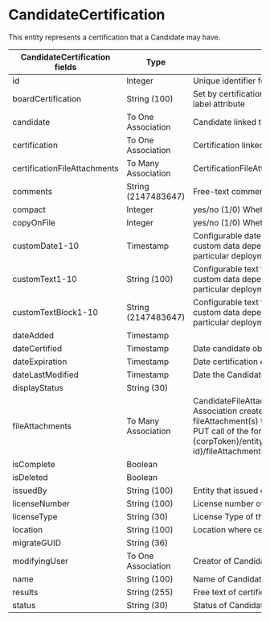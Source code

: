 # CandidateCertification

This entity represents a certification that a Candidate may have.



<table>
    <colgroup>
        <col width="20%" />
        <col width="20%" />
        <col width="20%" />
        <col width="20%" />
        <col width="20%" />
    </colgroup>
    <thead>
        <tr class="header">
            <th>CandidateCertification fields</th>
            <th>Type</th>
            <th>Description</th>
            <th>Not null</th>
            <th>Read-only</th>
        </tr>
    </thead>
    <tbody>
        <tr class="even">
            <td>id</td>
            <td>Integer</td>
            <td>Unique identifier for this entity.</td>
            <td>X</td>
            <td>X</td>
        </tr>
        <tr class="odd">
            <td>boardCertification</td>
            <td>String (100)</td>
            <td>Set by certificationBoardCertificationList private label attribute</td>
            <td></td>
            <td></td>
        </tr>
        <tr class="even">
            <td>candidate</td>
            <td>To One Association</td>
            <td>Candidate linked to CandidateCertification.</td>
            <td>X</td>
            <td></td>
        </tr>
        <tr class="odd">
            <td>certification</td>
            <td>To One Association</td>
            <td>Certification linked to CandidateCertification.</td>
            <td>X</td>
            <td></td>
        </tr>
        <tr class="even">
            <td>certificationFileAttachments</td>
            <td>To Many Association</td>
            <td>CertificationFileAttachments associated to entity.</td>
            <td></td>
            <td></td>
        </tr>
        <tr class="odd">
            <td>comments</td>
            <td>String (2147483647)</td>
            <td>Free-text comments on this record.</td>
            <td></td>
            <td></td>
        </tr>
        <tr class="even">
            <td>compact</td>
            <td>Integer</td>
            <td>yes/no (1/0) Whether compact or not.</td>
            <td></td>
            <td></td>
        </tr>
        <tr class="odd">
            <td>copyOnFile</td>
            <td>Integer</td>
            <td>yes/no (1/0) Whether on file.</td>
            <td></td>
            <td></td>
        </tr>
        <tr class="even">
            <td>customDate1-10</td>
            <td>Timestamp</td>
            <td>Configurable date fields that can be used to store custom data depending on the needs of a particular deployment.</td>
            <td></td>
            <td></td>
        </tr>
        <tr class="odd">
            <td>customText1-10</td>
            <td>String (100)</td>
            <td>Configurable text fields that can be used to store custom data depending on the needs of a particular deployment.</td>
            <td></td>
            <td></td>
        </tr>
        <tr class="even">
            <td>customTextBlock1-10</td>
            <td>String (2147483647)</td>
            <td>Configurable text fields that can be used to store custom data depending on the needs of a particular deployment.</td>
            <td></td>
            <td></td>
        </tr>
        <tr class="odd">
            <td>dateAdded</td>
            <td>Timestamp</td>
            <td></td>
            <td>X</td>
            <td></td>
        </tr>
        <tr class="even">
            <td>dateCertified</td>
            <td>Timestamp</td>
            <td>Date candidate obtained certification.</td>
            <td></td>
            <td></td>
        </tr>
        <tr class="odd">
            <td>dateExpiration</td>
            <td>Timestamp</td>
            <td>Date certification expires.</td>
            <td></td>
            <td></td>
        </tr>
        <tr class="even">
            <td>dateLastModified</td>
            <td>Timestamp</td>
            <td>Date the CandidateCertification was last updated.</td>
            <td>X</td>
            <td>X</td>
        </tr>
        <tr class="odd">
            <td>displayStatus</td>
            <td>String (30)</td>
            <td></td>
            <td></td>
            <td></td>
        </tr>
        <tr class="even">
            <td>fileAttachments</td>
            <td>To Many Association</td>
            <td>CandidateFileAttachments associated to entity. Association created by adding the ID(s) of the fileAttachment(s) to this field in an association PUT call of the form: {corpToken}/entity/CandidateCertification/{entity-id}/fileAttachments/{entity-id},*}.</td>
            <td></td>
            <td></td>
        </tr>
        <tr class="odd">
            <td>isComplete</td>
            <td>Boolean</td>
            <td></td>
            <td></td>
            <td></td>
        </tr>
        <tr class="even">
            <td>isDeleted</td>
            <td>Boolean</td>
            <td></td>
            <td></td>
            <td></td>
        </tr>
        <tr class="odd">
            <td>issuedBy</td>
            <td>String (100)</td>
            <td>Entity that issued certification to candidate.</td>
            <td></td>
            <td></td>
        </tr>
        <tr class="even">
            <td>licenseNumber</td>
            <td>String (100)</td>
            <td>License number of the certification.</td>
            <td></td>
            <td></td>
        </tr>
        <tr class="odd">
            <td>licenseType</td>
            <td>String (30)</td>
            <td>License Type of the certification.</td>
            <td></td>
            <td></td>
        </tr>
        <tr class="even">
            <td>location</td>
            <td>String (100)</td>
            <td>Location where certification is valid.</td>
            <td></td>
            <td></td>
        </tr>
        <tr class="odd">
            <td>migrateGUID</td>
            <td>String (36)</td>
            <td></td>
            <td></td>
            <td></td>
        </tr>
        <tr class="even">
            <td>modifyingUser</td>
            <td>To One Association</td>
            <td>Creator of CandidateCertification.</td>
            <td></td>
            <td></td>
        </tr>
        <tr class="odd">
            <td>name</td>
            <td>String (100)</td>
            <td>Name of CandidateCertification.</td>
            <td>X</td>
            <td></td>
        </tr>
        <tr class="even">
            <td>results</td>
            <td>String (255)</td>
            <td>Free text of certification results.</td>
            <td></td>
            <td></td>
        </tr>
        <tr class="odd">
            <td>status</td>
            <td>String (30)</td>
            <td>Status of CandidateCertification.</td>
            <td></td>
            <td></td>
        </tr>
    </tbody>
</table>
